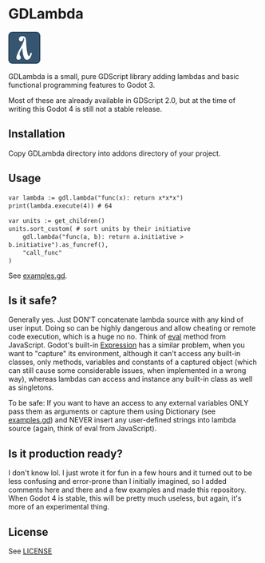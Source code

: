 # GDLambda

![icon](icon.png)

GDLambda is a small, pure GDScript library adding lambdas
and basic functional programming features to Godot 3.

Most of these are already available in GDScript 2.0, but at the time of writing this Godot 4 is still not a stable release.

## Installation

Copy GDLambda directory into addons directory of your project.

## Usage

```gdscript
var lambda := gdl.lambda("func(x): return x*x*x")
print(lambda.execute(4)) # 64
```

```gdscript
var units := get_children()
units.sort_custom( # sort units by their initiative
    gdl.lambda("func(a, b): return a.initiative > b.initiative").as_funcref(),
    "call_func"
)
```

See [examples.gd](examples.gd).

## Is it safe?

Generally yes. Just DON'T concatenate lambda source with any kind of user input.
Doing so can be highly dangerous and allow cheating or remote code execution, which is a huge no no.
Think of [eval](https://www.geeksforgeeks.org/is-javascripts-eval-evil/) method from JavaScript.
Godot's built-in [Expression](https://docs.godotengine.org/en/stable/tutorials/scripting/evaluating_expressions.html)
has a similar problem, when you want to "capture" its environment,
although it can't access any built-in classes, only methods, variables and constants of a captured object 
(which can still cause some considerable issues, when implemented in a wrong way),
whereas lambdas can access and instance any built-in class as well as singletons.

To be safe:
If you want to have an access to any external variables ONLY pass them as arguments or capture them using Dictionary
(see [examples.gd](examples.gd)) and NEVER insert any user-defined strings into lambda source
(again, think of eval from JavaScript).

## Is it production ready?

I don't know lol.
I just wrote it for fun in a few hours and it turned out to be less confusing and error-prone than I initially imagined,
so I added comments here and there and a few examples and made this repository.
When Godot 4 is stable, this will be pretty much useless, but again, it's more of an experimental thing.

## License

See [LICENSE](LICENSE)